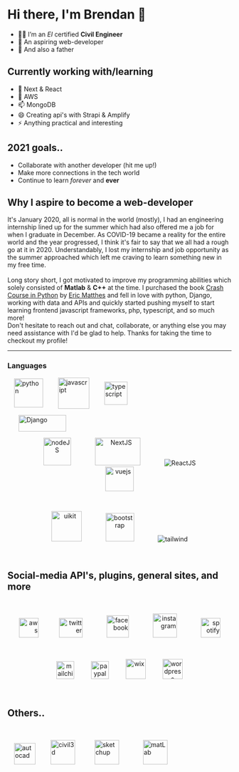 # Hi there, I'm Brendan 👋

- :man_student: I’m an *EI* certified **Civil Engineer**
- 🌱 An aspiring web-developer
- 👯 And also a father


## Currently working with/learning

- 🤔 Next & React
- 💬 AWS
- 📫 MongoDB
- 😄 Creating api's with Strapi & Amplify
- ⚡ Anything practical and interesting

## 2021 goals..

- Collaborate with another developer (hit me up!)
- Make more connections in the tech world
- Continue to learn *forever* and **ever**

## Why I aspire to become a web-developer

It's January 2020, all is normal in the world (mostly), I had an engineering internship lined up for the summer which had also offered me a job for when I graduate in December. As COVID-19 became a reality for the entire world and the year progressed, I think it's fair to say that we all had a rough go at it in 2020. Understandably, I lost my internship and job opportunity as the summer approached which left me craving to learn something new in my free time.
<br>
<br>
Long story short, I got motivated to improve my programming abilities which solely consisted of **Matlab** & **C++** at the time. I purchased the book [Crash Course in Python](https://www.amazon.com/Python-Crash-Course-2nd-Edition/dp/1593279280/ref=tmm_pap_swatch_0?_encoding=UTF8&qid=&sr=) by [Eric Matthes](https://twitter.com/ehmatthes) and fell in love with python, Django, working with data and APIs and quickly started pushing myself to start learning frontend javascript frameworks, php, typescript, and so much more!
<br>
Don't hesitate to reach out and chat, collaborate, or anything else you may need assistance with I'd be glad to help. Thanks for taking the time to checkout my profile!

<hr>

### Languages

<p align="left">
  <img src="https://user-images.githubusercontent.com/64326462/110136681-f9d8bb00-7d9d-11eb-9993-66e1099256e2.png" hspace="15" align="center" alt="python" height="65" />
  <img src="https://user-images.githubusercontent.com/64326462/110135830-f7299600-7d9c-11eb-95f3-d839814af091.png" hspace="15" align="center" alt="javascript" height="70" />
  <img src="https://user-images.githubusercontent.com/64326462/110136837-2a205980-7d9e-11eb-9630-182b5d50867a.png" hspace="15" align="center" alt="typescript" width="52" height="52" />
</p>
<p align="left">
  <img src="https://user-images.githubusercontent.com/64326462/110135604-b3369100-7d9c-11eb-8a44-c3da34e27b46.png" hspace="25" align="center" alt="Django" width="106.8" height="37.2" />
</p>

<p align="center">
  <img src="https://user-images.githubusercontent.com/64326462/110148710-27783100-7dab-11eb-9dd8-483e20f1d0e7.png" hspace="25" alt="nodeJS" height="62" />
  <img src="https://user-images.githubusercontent.com/64326462/110136560-d31a8480-7d9d-11eb-89fc-e832673bc458.png" hspace="25" alt="NextJS" width="102.4" height="61.8" />
  <img src="https://user-images.githubusercontent.com/64326462/110136731-065d1380-7d9e-11eb-830b-39abd4812e1a.png" hspace="25" alt="ReactJS" />
  <img src="https://user-images.githubusercontent.com/64326462/110136891-3c01fc80-7d9e-11eb-8dd4-ab0713b8938f.png" hspace="25" alt="vuejs" width="64" height="55.5" />
</p>
</br>
<p align="center">
  <img src="https://user-images.githubusercontent.com/64326462/110136864-34425800-7d9e-11eb-920d-71d962ceae9d.png" hspace="25" alt="uikit" height="68" />
  <img src="https://user-images.githubusercontent.com/64326462/110133305-2a1e5a80-7d9a-11eb-83ef-277f6c44f321.png" hspace="25" alt="bootstrap" height="64" />
  <img src="https://user-images.githubusercontent.com/64326462/110136791-1aa11080-7d9e-11eb-8356-6ad2c6e9bbf5.png" hspace="25" alt="tailwind" />
</p>
</br>

## Social-media API's, plugins, general sites, and more

</br>
<p align="right">
  <img src="https://user-images.githubusercontent.com/64326462/110136259-79b25580-7d9d-11eb-835a-247bf48b5458.png" hspace="17" alt="aws" height="44" />
  <img src="https://user-images.githubusercontent.com/64326462/110136813-2260b500-7d9e-11eb-9c77-1c0bdb361f25.png" hspace="25" alt="twitter" width="53.4" height="44" />
  <img src="https://user-images.githubusercontent.com/64326462/110135657-c2b5da00-7d9c-11eb-8726-ad8b5abd86fc.png" hspace="25" alt="facebook" width="50" height="50" />
  <img src="https://user-images.githubusercontent.com/64326462/110135727-d8c39a80-7d9c-11eb-95f2-dbe33b686b14.png" hspace="25" alt="instagram" height="54" />
  <img src="https://user-images.githubusercontent.com/64326462/110136760-1117a880-7d9e-11eb-959f-54610d1f610e.png" hspace="25" alt="spotify" height="44" />
</p>
</br>
<p align="center">
  <img src="https://user-images.githubusercontent.com/64326462/110136450-b2eac580-7d9d-11eb-9679-6d85cca5cc78.png" hspace="17" alt="mailchimp" height="40" />
  <img src="https://user-images.githubusercontent.com/64326462/110136620-e62d5480-7d9d-11eb-8613-b891a6c46ce3.png" hspace="17" alt="paypal" height="40" />
  <img src="https://user-images.githubusercontent.com/64326462/110149182-bbe29380-7dab-11eb-846c-96a7e7e842c7.png" hspace="17" alt="wix" height="45" />
  <img src="https://user-images.githubusercontent.com/64326462/110149139-aff6d180-7dab-11eb-9e52-cfd0340b1f39.png" hspace="17" alt="wordpress" height="45" />
</p>
</br>

## Others..

</br>
<p align="left">
  <img src="https://user-images.githubusercontent.com/64326462/110152718-1120a400-7db0-11eb-9835-dc873c4d5f25.png" hspace="15" alt="autocad" height="48" />
  <img src="https://user-images.githubusercontent.com/64326462/110152769-21388380-7db0-11eb-8a2c-f22c445eb168.png" hspace="15" alt="civil3d" height="55" />
  <img src="https://user-images.githubusercontent.com/64326462/110152317-92c40200-7daf-11eb-8e07-2c9053e82d15.png" hspace="25" alt="sketchup" height="55" />
  <img src="https://user-images.githubusercontent.com/64326462/110136481-bb430080-7d9d-11eb-8363-79e6db9cb9e3.png" hspace="25" alt="matLab" height="55" />
</p>
</br>
